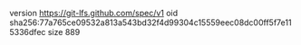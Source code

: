 version https://git-lfs.github.com/spec/v1
oid sha256:77a765ce09532a813a543bd32f4d99304c15559eec08dc00ff5f7e115336dfec
size 889
